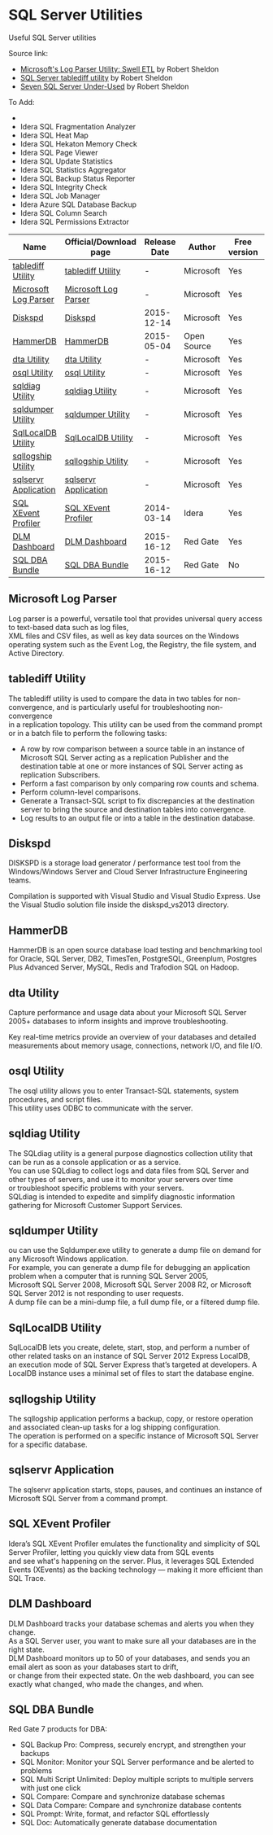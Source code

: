 # SQL Server Utilities
Useful SQL Server utilities

Source link:
 - [Microsoft's Log Parser Utility: Swell ETL](https://www.simple-talk.com/sql/sql-tools/microsofts-log-parser-utility-swell-etl/) by Robert Sheldon
 - [SQL Server tablediff utility](https://www.simple-talk.com/sql/sql-tools/sql-server-tablediff-utility/) by Robert Sheldon
 - [Seven SQL Server Under-Used](https://www.simple-talk.com/sql/database-administration/seven-sql-server-under-used-utilities/) by Robert Sheldon

To Add:
 - [Idera SQL Check]: https://www.idera.com/productssolutions/freetools/sqlcheck
 - Idera SQL Fragmentation Analyzer
 - Idera SQL Heat Map
 - Idera SQL Hekaton Memory Check
 - Idera SQL Page Viewer
 - Idera SQL Update Statistics
 - Idera SQL Statistics Aggregator
 - Idera SQL Backup Status Reporter
 - Idera SQL Integrity Check
 - Idera SQL Job Manager
 - Idera Azure SQL Database Backup
 - Idera SQL Column Search
 - Idera SQL Permissions Extractor


| Name                                          | Official/Download page | Release Date | Author      | Free version | Paid/Price |
|-----------------------------------------------|------------------------|------------- | ------------| ------------ | -----------|
| [tablediff Utility](#tablediff-utility)       | [tablediff Utility]    | -            | Microsoft   | Yes          | No         |
| [Microsoft Log Parser](#microsoft-log-parser) | [Microsoft Log Parser] | -            | Microsoft   | Yes          | No         |
| [Diskspd](#diskspd)                           | [Diskspd]              | 2015-12-14   | Microsoft   | Yes          | No         |
| [HammerDB](#hammerdb)                         | [HammerDB]             | 2015-05-04   | Open Source | Yes          | No         |
| [dta Utility](#dta-utility)                   | [dta Utility]          | -            | Microsoft   | Yes          | No         |
| [osql Utility](#osql-utility)                 | [osql Utility]         | -            | Microsoft   | Yes          | No         |
| [sqldiag Utility](#sqldiag-utility)           | [sqldiag Utility]      | -            | Microsoft   | Yes          | No         |
| [sqldumper Utility](#sqldumper-utility)       | [sqldumper Utility]    | -            | Microsoft   | Yes          | No         |
| [SqlLocalDB Utility](#sqlLocaldb-utility)     | [SqlLocalDB Utility]   | -            | Microsoft   | Yes          | No         |
| [sqllogship Utility](#sqllogship-utility)     | [sqllogship Utility]   | -            | Microsoft   | Yes          | No         |
| [sqlservr Application](#sqlservr-application) | [sqlservr Application] | -            | Microsoft   | Yes          | No         |
| [SQL XEvent Profiler](#sql-xevent-profiler)   | [SQL XEvent Profiler]  | 2014-03-14   | Idera       | Yes          | No         |
| [DLM Dashboard](#dlm-dashboard)               | [DLM Dashboard]        | 2015-16-12   | Red Gate    | Yes          | No         |
| [SQL DBA Bundle](#sql-dba-bundle)             | [SQL DBA Bundle]       | 2015-16-12   | Red Gate    | No           | Yes/$2640  |


## Microsoft Log Parser
Log parser is a powerful, versatile tool that provides universal query access to text-based data such as log files,<br />
XML files and CSV files, as well as key data sources on the Windows operating system such as the Event Log, the Registry, the file system, and Active Directory. 


## tablediff Utility
The tablediff utility is used to compare the data in two tables for non-convergence, and is particularly useful for troubleshooting non-convergence<br />
in a replication topology. This utility can be used from the command prompt or in a batch file to perform the following tasks:
 - A row by row comparison between a source table in an instance of Microsoft SQL Server acting as a replication Publisher and the destination table at one or more instances of SQL Server acting as replication Subscribers.
 - Perform a fast comparison by only comparing row counts and schema.
 - Perform column-level comparisons.
 - Generate a Transact-SQL script to fix discrepancies at the destination server to bring the source and destination tables into convergence.
 - Log results to an output file or into a table in the destination database.


## Diskspd
DISKSPD is a storage load generator / performance test tool from the Windows/Windows Server and Cloud Server Infrastructure Engineering teams.

Compilation is supported with Visual Studio and Visual Studio Express. Use the Visual Studio solution file inside the diskspd_vs2013 directory.


## HammerDB
HammerDB is an open source database load testing and benchmarking tool for Oracle, SQL Server, DB2, TimesTen, PostgreSQL, Greenplum, Postgres Plus Advanced Server, MySQL,  Redis and Trafodion SQL on Hadoop.


## dta Utility
Capture performance and usage data about your Microsoft SQL Server 2005+ databases to inform insights and improve troubleshooting.

Key real-time metrics provide an overview of your databases and detailed measurements about memory usage, connections, network I/O, and file I/O.


## osql Utility
The osql utility allows you to enter Transact-SQL statements, system procedures, and script files.<br />
This utility uses ODBC to communicate with the server.


## sqldiag Utility
The SQLdiag utility is a general purpose diagnostics collection utility that can be run as a console application or as a service.<br />
You can use SQLdiag to collect logs and data files from SQL Server and other types of servers, and use it to monitor your servers over time<br />
or troubleshoot specific problems with your servers.<br />
SQLdiag is intended to expedite and simplify diagnostic information gathering for Microsoft Customer Support Services.


## sqldumper Utility
ou can use the Sqldumper.exe utility to generate a dump file on demand for any Microsoft Windows application.<br />
For example, you can generate a dump file for debugging an application problem when a computer that is running SQL Server 2005,<br />
Microsoft SQL Server 2008, Microsoft SQL Server 2008 R2, or Microsoft SQL Server 2012 is not responding to user requests.<br />
A dump file can be a mini-dump file, a full dump file, or a filtered dump file.


## SqlLocalDB Utility
SqlLocalDB lets you create, delete, start, stop, and perform a number of other related tasks on an instance of SQL Server 2012 Express LocalDB,<br />
an execution mode of SQL Server Express that’s targeted at developers. A LocalDB instance uses a minimal set of files to start the database engine.


## sqllogship Utility
The sqllogship application performs a backup, copy, or restore operation and associated clean-up tasks for a log shipping configuration.<br />
The operation is performed on a specific instance of Microsoft SQL Server for a specific database.


## sqlservr Application
The sqlservr application starts, stops, pauses, and continues an instance of Microsoft SQL Server from a command prompt.


## SQL XEvent Profiler
Idera’s SQL XEvent Profiler emulates the functionality and simplicity of SQL Server Profiler, letting you quickly view data from SQL events<br />
and see what's happening on the server. Plus, it leverages SQL Extended Events (XEvents) as the backing technology — making it more efficient than SQL Trace.


## DLM Dashboard
DLM Dashboard tracks your database schemas and alerts you when they change.<br />
As a SQL Server user, you want to make sure all your databases are in the right state.<br />
DLM Dashboard monitors up to 50 of your databases, and sends you an email alert as soon as your databases start to drift,<br />
or change from their expected state. On the web dashboard, you can see exactly what changed, who made the changes, and when.


## SQL DBA Bundle
Red Gate 7 products for DBA:
 - SQL Backup Pro: Compress, securely encrypt, and strengthen your backups
 - SQL Monitor: Monitor your SQL Server performance and be alerted to problems
 - SQL Multi Script Unlimited: Deploy multiple scripts to multiple servers with just one click
 - SQL Compare: Compare and synchronize database schemas
 - SQL Data Compare: Compare and synchronize database contents
 - SQL Prompt: Write, format, and refactor SQL effortlessly
 - SQL Doc: Automatically generate database documentation


[Microsoft Log Parser]:https://www.microsoft.com/en-us/download/details.aspx?id=24659
[tablediff Utility]:https://msdn.microsoft.com/en-us/library/ms162843.aspx
[Diskspd]:https://github.com/microsoft/diskspd
[HammerDB]:http://www.hammerdb.com/
[dta Utility]:https://msdn.microsoft.com/en-us/library/ms162812.aspx
[osql Utility]:https://msdn.microsoft.com/en-us/library/ms162806.aspx
[sqldiag Utility]:https://msdn.microsoft.com/en-us/library/ms162833.aspx
[sqldumper Utility]:https://support.microsoft.com/en-us/kb/917825
[SqlLocalDB Utility]:https://msdn.microsoft.com/en-us/library/hh212961.aspx
[sqllogship Utility]:https://msdn.microsoft.com/en-us/library/bb283327.aspx
[sqlservr Application]:https://msdn.microsoft.com/en-us/library/ms162819.aspx
[SQL XEvent Profiler]:https://www.idera.com/productssolutions/freetools/sqlxeventprofiler
[DLM Dashboard]:http://www.red-gate.com/products/dlm/dlm-dashboard/
[SQL DBA Bundle]:http://www.red-gate.com/products/dba/dba-bundle/
